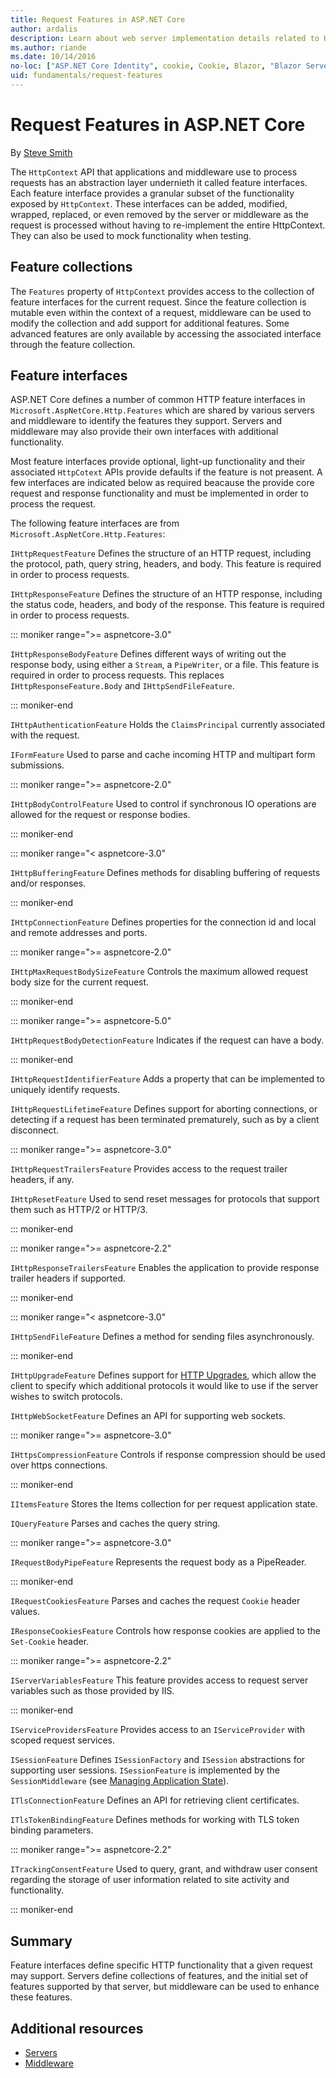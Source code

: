 ```yaml
---
title: Request Features in ASP.NET Core
author: ardalis
description: Learn about web server implementation details related to HTTP requests and responses that are defined in interfaces for ASP.NET Core.
ms.author: riande
ms.date: 10/14/2016
no-loc: ["ASP.NET Core Identity", cookie, Cookie, Blazor, "Blazor Server", "Blazor WebAssembly", "Identity", "Let's Encrypt", Razor, SignalR]
uid: fundamentals/request-features
---
```

# Request Features in ASP.NET Core

By [Steve Smith](https://ardalis.com/)

The `HttpContext` API that applications and middleware use to process requests has an abstraction layer undernieth it called feature interfaces. Each feature interface provides a granular subset of the functionality exposed by `HttpContext`. These interfaces can be added, modified, wrapped, replaced, or even removed by the server or middleware as the request is processed without having to re-implement the entire HttpContext. They can also be used to mock functionality when testing.

## Feature collections

The `Features` property of `HttpContext` provides access to the collection of feature interfaces for the current request. Since the feature collection is mutable even within the context of a request, middleware can be used to modify the collection and add support for additional features. Some advanced features are only available by accessing the associated interface through the feature collection.

## Feature interfaces

ASP.NET Core defines a number of common HTTP feature interfaces in `Microsoft.AspNetCore.Http.Features` which are shared by various servers and middleware to identify the features they support. Servers and middleware may also provide their own interfaces with additional functionality.

Most feature interfaces provide optional, light-up functionality and their associated `HttpCotext` APIs provide defaults if the feature is not preasent. A few interfaces are indicated below as required beacause the provide core request and response functionality and must be implemented in order to process the request.

The following feature interfaces are from `Microsoft.AspNetCore.Http.Features`:

`IHttpRequestFeature`
   Defines the structure of an HTTP request, including the protocol, path, query string, headers, and body. This feature is required in order to process requests.

`IHttpResponseFeature`
   Defines the structure of an HTTP response, including the status code, headers, and body of the response. This feature is required in order to process requests.

::: moniker range=">= aspnetcore-3.0"

 `IHttpResponseBodyFeature`
   Defines different ways of writing out the response body, using either a `Stream`, a `PipeWriter`, or a file. This feature is required in order to process requests. This replaces `IHttpResponseFeature.Body` and `IHttpSendFileFeature`.

::: moniker-end

`IHttpAuthenticationFeature`
   Holds the `ClaimsPrincipal` currently associated with the request.

`IFormFeature`
   Used to parse and cache incoming HTTP and multipart form submissions.

::: moniker range=">= aspnetcore-2.0"

`IHttpBodyControlFeature`
   Used to control if synchronous IO operations are allowed for the request or response bodies.

::: moniker-end
   
::: moniker range="< aspnetcore-3.0"

`IHttpBufferingFeature`
   Defines methods for disabling buffering of requests and/or responses.

::: moniker-end

`IHttpConnectionFeature`
   Defines properties for the connection id and local and remote addresses and ports.

::: moniker range=">= aspnetcore-2.0"

`IHttpMaxRequestBodySizeFeature`
   Controls the maximum allowed request body size for the current request.

::: moniker-end

::: moniker range=">= aspnetcore-5.0"

`IHttpRequestBodyDetectionFeature`
   Indicates if the request can have a body.

::: moniker-end

`IHttpRequestIdentifierFeature`
   Adds a property that can be implemented to uniquely identify requests.

`IHttpRequestLifetimeFeature`
   Defines support for aborting connections, or detecting if a request has been terminated prematurely, such as by a client disconnect.

::: moniker range=">= aspnetcore-3.0"

`IHttpRequestTrailersFeature`
   Provides access to the request trailer headers, if any.

`IHttpResetFeature`
   Used to send reset messages for protocols that support them such as HTTP/2 or HTTP/3.

::: moniker-end

::: moniker range=">= aspnetcore-2.2"

`IHttpResponseTrailersFeature`
   Enables the application to provide response trailer headers if supported.

::: moniker-end

::: moniker range="< aspnetcore-3.0"

`IHttpSendFileFeature`
   Defines a method for sending files asynchronously.

::: moniker-end

`IHttpUpgradeFeature`
   Defines support for [HTTP Upgrades](https://tools.ietf.org/html/rfc2616.html#section-14.42), which allow the client to specify which additional protocols it would like to use if the server wishes to switch protocols.

`IHttpWebSocketFeature`
   Defines an API for supporting web sockets.

::: moniker range=">= aspnetcore-3.0"

`IHttpsCompressionFeature`
   Controls if response compression should be used over https connections.

::: moniker-end

`IItemsFeature`
   Stores the Items collection for per request application state.

`IQueryFeature`
   Parses and caches the query string.
   
::: moniker range=">= aspnetcore-3.0"

`IRequestBodyPipeFeature`
   Represents the request body as a PipeReader.
 
::: moniker-end

`IRequestCookiesFeature`
   Parses and caches the request `Cookie` header values.

`IResponseCookiesFeature`
   Controls how response cookies are applied to the `Set-Cookie` header.

::: moniker range=">= aspnetcore-2.2"

`IServerVariablesFeature`
   This feature provides access to request server variables such as those provided by IIS.

::: moniker-end
   
`IServiceProvidersFeature`
   Provides access to an `IServiceProvider` with scoped request services.

`ISessionFeature`
   Defines `ISessionFactory` and `ISession` abstractions for supporting user sessions. `ISessionFeature` is implemented by the `SessionMiddleware` (see [Managing Application State](app-state.md)).

`ITlsConnectionFeature`
   Defines an API for retrieving client certificates.

`ITlsTokenBindingFeature`
   Defines methods for working with TLS token binding parameters.
   
::: moniker range=">= aspnetcore-2.2"
   
`ITrackingConsentFeature`
   Used to query, grant, and withdraw user consent regarding the storage of user information related to site activity and functionality.
   
::: moniker-end

## Summary

Feature interfaces define specific HTTP functionality that a given request may support. Servers define collections of features, and the initial set of features supported by that server, but middleware can be used to enhance these features.

## Additional resources

* [Servers](xref:fundamentals/servers/index)
* [Middleware](xref:fundamentals/middleware/index)
